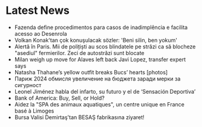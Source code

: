 # Latest News
-  Fazenda define procedimentos para casos de inadimplência e facilita acesso ao Desenrola
-  Volkan Konak'tan çok konuşulacak sözler: 'Beni silin, ben yokum'
-  Alertă în Paris. Mii de polițiști au scos blindatele pe străzi ca să blocheze "asediul" fermierilor. Zeci de autostrăzi sunt blocate
-  Milan weigh up move for Alaves left back Javi Lopez, transfer expert says
-  Natasha Thahane’s yellow outfit breaks Bucs’ hearts [photos]
-  Париж 2024 обмисля увеличение на бюджета заради мерки за сигурност
-  Leonel Jiménez habla del infarto, su futuro y el de ‘Sensación Deportiva’
-  Bank of America: Buy, Sell, or Hold?
-  Aidez la "SPA des animaux aquatiques", un centre unique en France basé à Limoges
-  Bursa Valisi Demirtaş'tan BESAŞ fabrikasına ziyaret!
